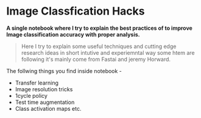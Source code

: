 # Image Classfication Hacks
__A single notebook where I try to explain the best practices of to improve Image classification accuracy with proper analysis.__

> Here I try to explain some useful techniques and cutting edge research ideas in short intutive and experiemntal way some htem are following it's mainly come from Fastai and jeremy Horward.

The follwing things you find inside notebook -
- Transfer learning
- Image resolution tricks
- 1cycle policy
- Test time augmentation
- Class activation maps etc.


